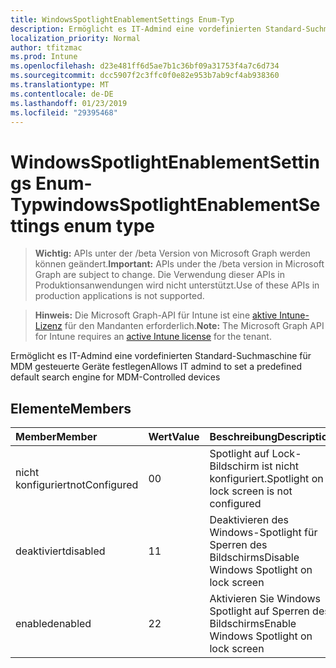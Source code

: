 ```yaml
---
title: WindowsSpotlightEnablementSettings Enum-Typ
description: Ermöglicht es IT-Admind eine vordefinierten Standard-Suchmaschine für MDM gesteuerte Geräte festlegen
localization_priority: Normal
author: tfitzmac
ms.prod: Intune
ms.openlocfilehash: d23e481ff6d5ae7b1c36bf09a31753f4a7c6d734
ms.sourcegitcommit: dcc5907f2c3ffc0f0e82e953b7ab9cf4ab938360
ms.translationtype: MT
ms.contentlocale: de-DE
ms.lasthandoff: 01/23/2019
ms.locfileid: "29395468"
---
```

# <a name="windowsspotlightenablementsettings-enum-type"></a><span data-ttu-id="c4e5f-103">WindowsSpotlightEnablementSettings Enum-Typ</span><span class="sxs-lookup"><span data-stu-id="c4e5f-103">windowsSpotlightEnablementSettings enum type</span></span>

> <span data-ttu-id="c4e5f-104">**Wichtig:** APIs unter der /beta Version von Microsoft Graph werden können geändert.</span><span class="sxs-lookup"><span data-stu-id="c4e5f-104">**Important:** APIs under the /beta version in Microsoft Graph are subject to change.</span></span> <span data-ttu-id="c4e5f-105">Die Verwendung dieser APIs in Produktionsanwendungen wird nicht unterstützt.</span><span class="sxs-lookup"><span data-stu-id="c4e5f-105">Use of these APIs in production applications is not supported.</span></span>

> <span data-ttu-id="c4e5f-106">**Hinweis:** Die Microsoft Graph-API für Intune ist eine [aktive Intune-Lizenz](https://go.microsoft.com/fwlink/?linkid=839381) für den Mandanten erforderlich.</span><span class="sxs-lookup"><span data-stu-id="c4e5f-106">**Note:** The Microsoft Graph API for Intune requires an [active Intune license](https://go.microsoft.com/fwlink/?linkid=839381) for the tenant.</span></span>

<span data-ttu-id="c4e5f-107">Ermöglicht es IT-Admind eine vordefinierten Standard-Suchmaschine für MDM gesteuerte Geräte festlegen</span><span class="sxs-lookup"><span data-stu-id="c4e5f-107">Allows IT admind to set a predefined default search engine for MDM-Controlled devices</span></span>

## <a name="members"></a><span data-ttu-id="c4e5f-108">Elemente</span><span class="sxs-lookup"><span data-stu-id="c4e5f-108">Members</span></span>
|<span data-ttu-id="c4e5f-109">Member</span><span class="sxs-lookup"><span data-stu-id="c4e5f-109">Member</span></span>|<span data-ttu-id="c4e5f-110">Wert</span><span class="sxs-lookup"><span data-stu-id="c4e5f-110">Value</span></span>|<span data-ttu-id="c4e5f-111">Beschreibung</span><span class="sxs-lookup"><span data-stu-id="c4e5f-111">Description</span></span>|
|:---|:---|:---|
|<span data-ttu-id="c4e5f-112">nicht konfiguriert</span><span class="sxs-lookup"><span data-stu-id="c4e5f-112">notConfigured</span></span>|<span data-ttu-id="c4e5f-113">0</span><span class="sxs-lookup"><span data-stu-id="c4e5f-113">0</span></span>|<span data-ttu-id="c4e5f-114">Spotlight auf Lock-Bildschirm ist nicht konfiguriert.</span><span class="sxs-lookup"><span data-stu-id="c4e5f-114">Spotlight on lock screen is not configured</span></span>|
|<span data-ttu-id="c4e5f-115">deaktiviert</span><span class="sxs-lookup"><span data-stu-id="c4e5f-115">disabled</span></span>|<span data-ttu-id="c4e5f-116">1</span><span class="sxs-lookup"><span data-stu-id="c4e5f-116">1</span></span>|<span data-ttu-id="c4e5f-117">Deaktivieren des Windows-Spotlight für Sperren des Bildschirms</span><span class="sxs-lookup"><span data-stu-id="c4e5f-117">Disable Windows Spotlight on lock screen</span></span>|
|<span data-ttu-id="c4e5f-118">enabled</span><span class="sxs-lookup"><span data-stu-id="c4e5f-118">enabled</span></span>|<span data-ttu-id="c4e5f-119">2</span><span class="sxs-lookup"><span data-stu-id="c4e5f-119">2</span></span>|<span data-ttu-id="c4e5f-120">Aktivieren Sie Windows Spotlight auf Sperren des Bildschirms</span><span class="sxs-lookup"><span data-stu-id="c4e5f-120">Enable Windows Spotlight on lock screen</span></span>|




